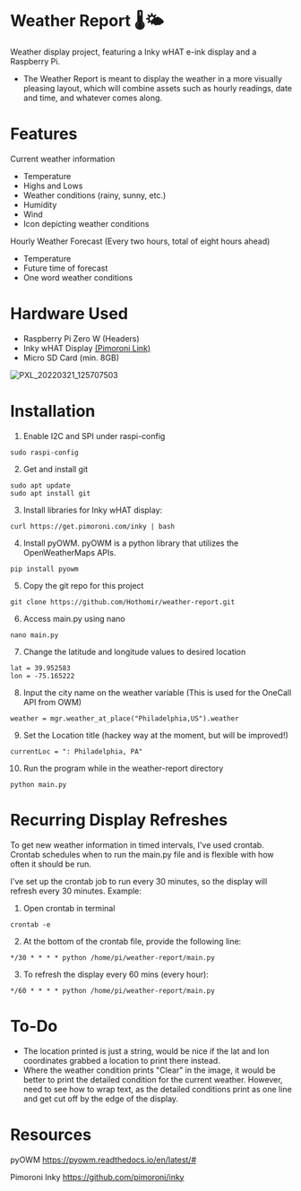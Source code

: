 # Weather Report 🌡️🌤️

Weather display project, featuring a Inky wHAT e-ink display and a Raspberry Pi.
- The Weather Report is meant to display the weather in a more visually pleasing layout, which will combine assets such as hourly readings, date and time, and whatever comes along.

# Features
Current weather information
- Temperature
- Highs and Lows
- Weather conditions (rainy, sunny, etc.)
- Humidity
- Wind
- Icon depicting weather conditions

Hourly Weather Forecast (Every two hours, total of eight hours ahead)
- Temperature
- Future time of forecast
- One word weather conditions 

# Hardware Used
- Raspberry Pi Zero W (Headers)
- Inky wHAT Display [(Pimoroni Link)](https://shop.pimoroni.com/products/inky-what?variant=21441988558931)
- Micro SD Card (min. 8GB)

![PXL_20220321_125707503](https://user-images.githubusercontent.com/10063060/159292479-1cd7e692-8db8-45ff-85c0-00bccddefe3d.jpg)

# Installation
1. Enable I2C and SPI under raspi-config
```
sudo raspi-config
```
2. Get and install git
```
sudo apt update
sudo apt install git
```
3. Install libraries for Inky wHAT display:
```
curl https://get.pimoroni.com/inky | bash
```
4. Install pyOWM. pyOWM is a python library that utilizes the OpenWeatherMaps APIs.
```
pip install pyowm
```
5. Copy the git repo for this project
```
git clone https://github.com/Hothomir/weather-report.git
```
6. Access main.py using nano
```
nano main.py
```
7. Change the latitude and longitude values to desired location
```
lat = 39.952583
lon = -75.165222
```
8. Input the city name on the weather variable (This is used for the OneCall API from OWM)
```
weather = mgr.weather_at_place("Philadelphia,US").weather
```
9. Set the Location title (hackey way at the moment, but will be improved!)
```
currentLoc = ": Philadelphia, PA"
```
10. Run the program while in the weather-report directory
```
python main.py
```
# Recurring Display Refreshes
To get new weather information in timed intervals, I've used crontab. Crontab schedules when to run the main.py file and is flexible with how often it should be run.

I've set up the crontab job to run every 30 minutes, so the display will refresh every 30 minutes. Example:
1. Open crontab in terminal
```
crontab -e
```
2. At the bottom of the crontab file, provide the following line:
```
*/30 * * * * python /home/pi/weather-report/main.py
```
3. To refresh the display every 60 mins (every hour):
```
*/60 * * * * python /home/pi/weather-report/main.py
```

# To-Do
- The location printed is just a string, would be nice if the lat and lon coordinates grabbed a location to print there instead.
- Where the weather condition prints "Clear" in the image, it would be better to print the detailed condition for the current weather. However, need to see how to wrap text, as the detailed conditions print as one line and get cut off by the edge of the display.

# Resources

pyOWM
https://pyowm.readthedocs.io/en/latest/#

Pimoroni Inky
https://github.com/pimoroni/inky
